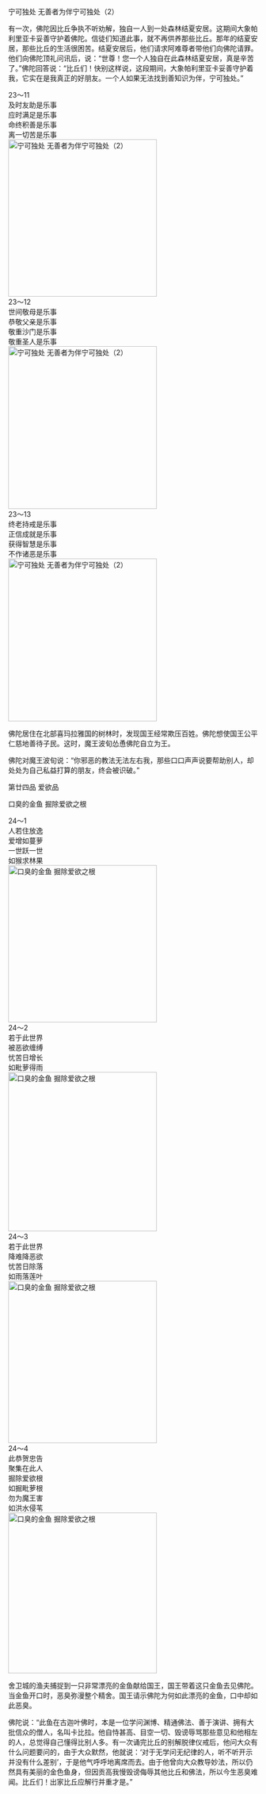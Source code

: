 宁可独处 无善者为伴宁可独处（2）

有一次，佛陀因比丘争执不听劝解，独自一人到一处森林结夏安居。这期间大象帕利里亚卡妥善守护着佛陀。信徒们知道此事，就不再供养那些比丘。那年的结夏安居，那些比丘的生活很困苦。结夏安居后，他们请求阿难尊者带他们向佛陀请罪。他们向佛陀顶礼问讯后，说：“世尊！您一个人独自在此森林结夏安居，真是辛苦了。”佛陀回答说：“比丘们！快别这样说，这段期间，大象帕利里亚卡妥善守护着我，它实在是我真正的好朋友。一个人如果无法找到善知识为伴，宁可独处。”


<div class="e2">
<div>
23～11<br>
 及时友助是乐事<br>
 应时满足是乐事<br>
 命终积善是乐事<br>
 离一切苦是乐事
</div>
<img src="images/fjj-86-1.jpg" width="300" height="317" alt="宁可独处 无善者为伴宁可独处（2）"/>
</div>


<div class="e2">
<div>
23～12<br>
 世间敬母是乐事<br>
 恭敬父亲是乐事<br>
 敬重沙门是乐事<br>
 敬重圣人是乐事
</div>
<img src="images/fjj-86-2.jpg" width="300" height="328" alt="宁可独处 无善者为伴宁可独处（2）"/>
</div>


<div class="e2">
<div>
23～13<br>
 终老持戒是乐事<br>
 正信成就是乐事<br>
 获得智慧是乐事<br>
 不作诸恶是乐事
</div>
<img src="images/fjj-86-3.jpg" width="300" height="328" alt="宁可独处 无善者为伴宁可独处（2）"/>
</div>

佛陀居住在北部喜玛拉雅国的树林时，发现国王经常欺压百姓。佛陀想使国王公平仁慈地善待子民。这时，魔王波旬怂恿佛陀自立为王。

佛陀对魔王波旬说：“你邪恶的教法无法左右我，那些口口声声说要帮助别人，却处处为自己私益打算的朋友，终会被识破。”

第廿四品 爱欲品

口臭的金鱼 掘除爱欲之根


<div class="e2">
<div>
24～1<br>
 人若住放逸<br>
 爱增如蔓萝<br>
 一世跃一世<br>
 如猴求林果
</div>
<img src="images/fjj-86-4.jpg" width="300" height="317" alt="口臭的金鱼 掘除爱欲之根"/>
</div>


<div class="e2">
<div>
24～2<br>
 若于此世界<br>
 被恶欲缠缚<br>
 忧苦日增长<br>
 如毗萝得雨
</div>
<img src="images/fjj-86-5.jpg" width="300" height="321" alt="口臭的金鱼 掘除爱欲之根"/>
</div>


<div class="e2">
<div>
24～3<br>
 若于此世界<br>
 降难降恶欲<br>
 忧苦日除落<br>
 如雨落莲叶
</div>
<img src="images/fjj-86-6.jpg" width="300" height="327" alt="口臭的金鱼 掘除爱欲之根"/>
</div>


<div class="e2">
<div>
24～4<br>
 此恭贺忠告<br>
 聚集在此人<br>
 掘除爱欲根<br>
 如掘毗萝根<br>
 勿为魔王害<br>
 如洪水侵苇
</div>
<img src="images/fjj-86-7.jpg" width="300" height="324" alt="口臭的金鱼 掘除爱欲之根"/>
</div>

舍卫城的渔夫捕捉到一只非常漂亮的金鱼献给国王，国王带着这只金鱼去见佛陀。当金鱼开口时，恶臭弥漫整个精舍。国王请示佛陀为何如此漂亮的金鱼，口中却如此恶臭。

佛陀说：“此鱼在古迦叶佛时，本是一位学问渊博、精通佛法、善于演讲、拥有大批信众的僧人，名叫卡比拉。他自恃甚高、目空一切、毁谤辱骂那些意见和他相左的人，总觉得自己懂得比别人多。有一次诵完比丘的别解脱律仪戒后，他问大众有什么问题要问的，由于大众默然，他就说：‘对于无学问无纪律的人，听不听开示并没有什么差别’，于是他气呼呼地离席而去。由于他曾向大众教导妙法，所以仍然具有美丽的金色鱼身，但因贡高我慢毁谤侮辱其他比丘和佛法，所以今生恶臭难闻。比丘们！出家比丘应解行并重才是。”
